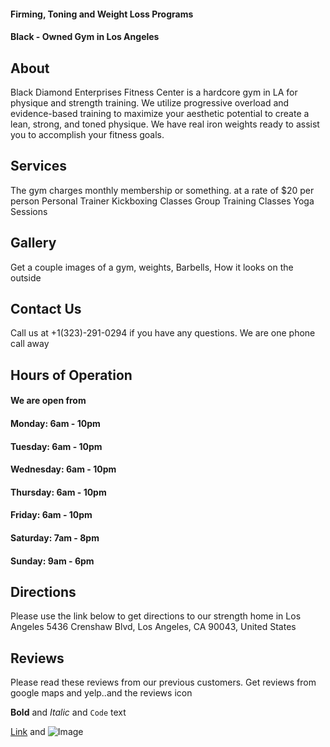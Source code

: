 #### Firming, Toning and Weight Loss Programs
#### Black - Owned Gym in Los Angeles


## About
Black Diamond Enterprises Fitness Center is a hardcore gym in LA for physique and strength training. We utilize progressive overload and evidence-based training to maximize your aesthetic potential to create a lean, strong, and toned physique.
We have real iron weights ready to assist you to accomplish your fitness goals.

## Services
The gym charges monthly membership or something. at a rate of $20 per person
Personal Trainer
Kickboxing Classes
Group Training Classes
Yoga Sessions


## Gallery
Get a couple images of a gym, weights, Barbells, How it looks on the outside

## Contact Us

Call us at +1(323)-291-0294 if you have any questions. We are one phone call away

## Hours of Operation
#### We are open from
#### Monday:    6am - 10pm 
#### Tuesday:   6am - 10pm
#### Wednesday: 6am - 10pm
#### Thursday:  6am - 10pm
#### Friday:    6am - 10pm
#### Saturday:  7am - 8pm
#### Sunday:    9am - 6pm


## Directions
Please use the link below to get directions to our strength home in Los Angeles
5436 Crenshaw Blvd, Los Angeles, CA 90043, United States

## Reviews
Please read these reviews from our previous customers.
Get reviews from google maps and yelp..and the reviews icon

**Bold** and _Italic_ and `Code` text

[Link](url) and ![Image](src)
